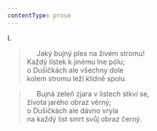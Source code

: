 ```yaml
---
contentType: prose
---
```


I.

>      Jaký bujný ples na živém stromu!  
> Každý lístek k jinému lne pólu;  
> o Dušičkách ale všechny dole  
> kolem stromu leží klidně spolu.

>      Bujná zeleň zjara v listech stkví se,  
> života jarého obraz věrný;  
> o Dušičkách ale dávno vryla  
> na každý list smrt svůj obraz černý.
